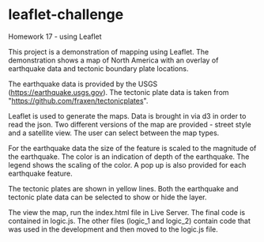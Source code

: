 # leaflet-challenge
Homework 17 - using Leaflet

This project is a demonstration of mapping using Leaflet.  The demonstration shows a map of North America with an overlay of earthquake data and tectonic boundary plate locations.

The earthquake data is provided by the USGS (https://earthquake.usgs.gov).  The tectonic plate data is taken from "https://github.com/fraxen/tectonicplates".

Leaflet is used to generate the maps.  Data is brought in via d3 in order to read the json.  Two different versions of the map are provided - street style and a satellite view.  The user can select between the map types.

For the earthquake data the size of the feature is scaled to the magnitude of the earthquake.  The color is an indication of depth of the earthquake.  The legend shows the scaling of the color.  A pop up is also provided for each earthquake feature.

The tectonic plates are shown in yellow lines.  Both the earthquake and tectonic plate data can be selected to show or hide the layer.

The view the map, run the index.html file in Live Server.  The final code is contained in logic.js.  The other files (logic_1 and logic_2) contain code that was used in the development and then moved to the logic.js file.  

